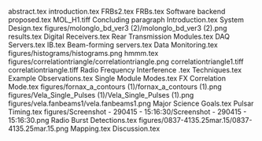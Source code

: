 abstract.tex
introduction.tex
FRBs2.tex
FRBs.tex
Software backend proposed.tex
MOL_H1.tiff
Concluding paragraph Introduction.tex
System Design.tex
figures/molonglo_bd_ver3 (2)/molonglo_bd_ver3 (2).png
results.tex
Digital Receivers.tex
Rear Transmission Modules.tex
DAQ Servers.tex
IB.tex
Beam-forming servers.tex
Data Monitoring.tex
figures/histograms/histograms.png
hmmm.tex
figures/correlationtriangle/correlationtriangle.png
correlationtriangle1.tiff
correlationtriangle.tiff
Radio Frequency Interference .tex
Techniques.tex
Example Observations.tex
Single Module Modes.tex
FX Correlation Mode.tex
figures/fornax_a_contours (1)/fornax_a_contours (1).png
figures/Vela_Single_Pulses (1)/Vela_Single_Pulses (1).png
figures/vela.fanbeams1/vela.fanbeams1.png
Major Science Goals.tex
Pulsar Timing.tex
figures/Screenshot - 290415 - 15:16:30/Screenshot - 290415 - 15:16:30.png
Radio Burst Detections.tex
figures/0837-4135.25mar.15/0837-4135.25mar.15.png
Mapping.tex
Discussion.tex

